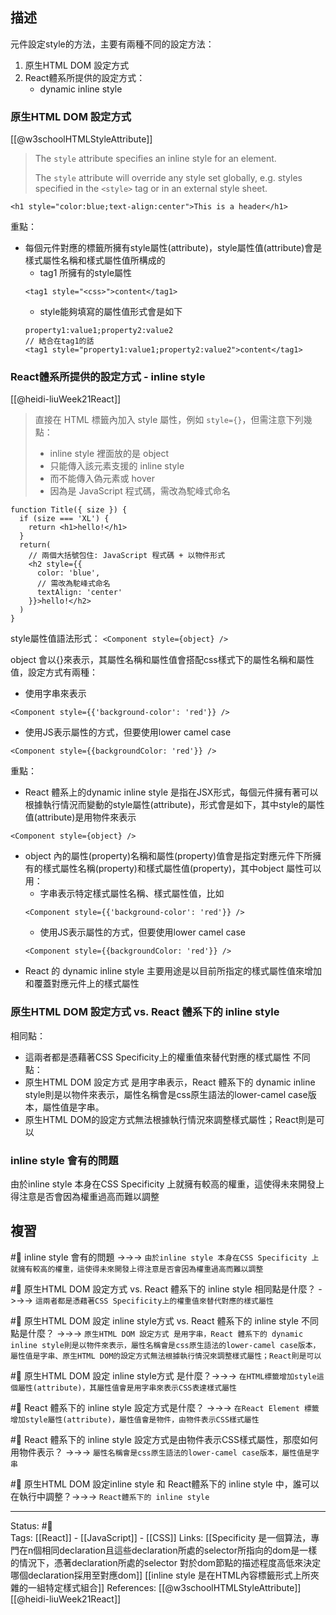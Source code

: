 ## 描述

元件設定style的方法，主要有兩種不同的設定方法：
1.  原生HTML DOM 設定方式
2.  React體系所提供的設定方式：
	-  dynamic inline style


### 原生HTML DOM 設定方式

[[@w3schoolHTMLStyleAttribute]]
> The `style` attribute specifies an inline style for an element.
> 
> The `style` attribute will override any style set globally, e.g. styles specified in the `<style>` tag or in an external style sheet.

`<h1 style="color:blue;text-align:center">This is a header</h1>`

重點：
- 每個元件對應的標籤所擁有style屬性(attribute)，style屬性值(attribute)會是樣式屬性名稱和樣式屬性值所構成的
	- tag1 所擁有的style屬性
	```
	<tag1 style="<css>">content</tag1>
	```
	- style能夠填寫的屬性值形式會是如下
	```
	property1:value1;property2:value2
	// 結合在tag1的話
	<tag1 style="property1:value1;property2:value2">content</tag1>
	```
	
###  React體系所提供的設定方式 -  inline style

[[@heidi-liuWeek21React]]
> 直接在 HTML 標籤內加入 style 屬性，例如 `style={}`，但需注意下列幾點：
> -   inline style 裡面放的是 object
> -   只能傳入該元素支援的 inline style
> -   而不能傳入偽元素或 hover
> -   因為是 JavaScript 程式碼，需改為駝峰式命名

```
function Title({ size }) {
  if (size === 'XL') {
    return <h1>hello!</h1>
  }
  return(
    // 兩個大括號包住: JavaScript 程式碼 + 以物件形式
    <h2 style={{
      color: 'blue',
      // 需改為駝峰式命名
      textAlign: 'center'
    }}>hello!</h2>
  )
}
```


style屬性值語法形式：
`<Component style={object} />`

object 會以{}來表示，其屬性名稱和屬性值會搭配css樣式下的屬性名稱和屬性值，設定方式有兩種：

- 使用字串來表示
```
<Component style={{'background-color': 'red'}} />
```
- 使用JS表示屬性的方式，但要使用lower camel case
```
<Component style={{backgroundColor: 'red'}} />
```

重點：
- React 體系上的dynamic inline style 是指在JSX形式，每個元件擁有著可以根據執行情況而變動的style屬性(attribute)，形式會是如下，其中style的屬性值(attribute)是用物件來表示
```
<Component style={object} />
```
- object 內的屬性(property)名稱和屬性(property)值會是指定對應元件下所擁有的樣式屬性名稱(property)和樣式屬性值(property)，其中object 屬性可以用：
	- 字串表示特定樣式屬性名稱、樣式屬性值，比如
	```
	<Component style={{'background-color': 'red'}} />
	```
	- 使用JS表示屬性的方式，但要使用lower camel case
	```
	<Component style={{backgroundColor: 'red'}} />
	```
- React 的 dynamic inline style 主要用途是以目前所指定的樣式屬性值來增加和覆蓋對應元件上的樣式屬性
### 原生HTML DOM 設定方式 vs.  React 體系下的 inline style
相同點：
- 這兩者都是憑藉著CSS Specificity上的權重值來替代對應的樣式屬性
不同點：
- 原生HTML DOM 設定方式 是用字串表示，React 體系下的 dynamic inline style則是以物件來表示，屬性名稱會是css原生語法的lower-camel case版本，屬性值是字串。
- 原生HTML DOM的設定方式無法根據執行情況來調整樣式屬性；React則是可以

### inline style 會有的問題
由於inline style 本身在CSS Specificity 上就擁有較高的權重，這使得未來開發上得注意是否會因為權重過高而難以調整

## 複習

#🧠 inline style 會有的問題 ->->-> `由於inline style 本身在CSS Specificity 上就擁有較高的權重，這使得未來開發上得注意是否會因為權重過高而難以調整`
<!--SR:!2023-08-04,188,250-->

#🧠 原生HTML DOM 設定方式 vs.  React 體系下的  inline style 相同點是什麼？ ->->-> `這兩者都是憑藉著CSS Specificity上的權重值來替代對應的樣式屬性`
<!--SR:!2023-06-10,149,250-->

#🧠 原生HTML DOM 設定 inline style方式 vs.  React 體系下的 inline style 不同點是什麼？ ->->-> `原生HTML DOM 設定方式 是用字串，React 體系下的 dynamic inline style則是以物件來表示，屬性名稱會是css原生語法的lower-camel case版本，屬性值是字串、原生HTML DOM的設定方式無法根據執行情況來調整樣式屬性；React則是可以`
<!--SR:!2023-12-24,232,210-->


#🧠 原生HTML DOM 設定 inline style方式 是什麼？->->-> `在HTML標籤增加style這個屬性(attribute)，其屬性值會是用字串來表示CSS表達樣式屬性`
<!--SR:!2023-06-29,164,250-->

#🧠 React 體系下的  inline style 設定方式是什麼？ ->->-> `在React Element 標籤增加style屬性(attribute)，屬性值會是物件，由物件表示CSS樣式屬性`
<!--SR:!2024-12-30,503,250-->

#🧠 React 體系下的  inline style 設定方式是由物件表示CSS樣式屬性，那麼如何用物件表示？ ->->-> `屬性名稱會是css原生語法的lower-camel case版本，屬性值是字串`
<!--SR:!2023-11-18,93,230-->

#🧠 原生HTML DOM 設定inline style 和 React體系下的 inline style 中，誰可以在執行中調整？->->-> `React體系下的 inline style `
<!--SR:!2023-12-26,262,247-->


---
Status: #🌱  
Tags:
[[React]] - [[JavaScript]] - [[CSS]]
Links:
[[Specificity 是一個算法，專門在n個相同declaration且這些declaration所處的selector所指向的dom是一樣的情況下，憑著declaration所處的selector  對於dom節點的描述程度高低來決定哪個declaration採用至對應dom]]
[[inline style 是在HTML內容標籤形式上所夾雜的一組特定樣式組合]]
References:
[[@w3schoolHTMLStyleAttribute]]
[[@heidi-liuWeek21React]]